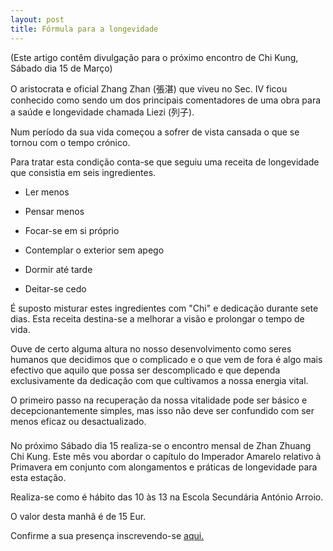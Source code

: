 ```yaml
---
layout: post
title: Fórmula para a longevidade
---
```


(Este artigo contêm divulgação para o próximo encontro de Chi Kung, Sábado
dia 15 de Março)

O aristocrata e oficial Zhang Zhan (張湛) que viveu no Sec. IV ficou
conhecido como sendo um dos principais comentadores de uma obra para
a saúde e longevidade chamada Liezi (列子).

Num período da sua vida começou a sofrer de vista cansada o que se tornou
com o tempo crónico. 

Para tratar esta condição conta-se que seguiu uma receita de longevidade
que consistia em seis ingredientes. 

+ Ler menos

+ Pensar menos

+ Focar-se em si próprio 

+ Contemplar o exterior sem apego

+ Dormir até tarde 

+ Deitar-se cedo

É suposto misturar estes ingredientes com "Chi" e dedicação durante sete
dias. Esta receita destina-se a melhorar a visão e prolongar o tempo de
vida.

Ouve de certo alguma altura no nosso desenvolvimento como seres humanos
que decidimos que o complicado e o que vem de fora é algo mais efectivo
que aquilo que possa ser descomplicado e que dependa exclusivamente da
dedicação com que cultivamos a nossa energia vital. 

O primeiro passo na recuperação da nossa vitalidade pode ser básico
e decepcionantemente simples, mas isso não deve ser confundido com ser
menos eficaz ou desactualizado.

### #

No próximo Sábado dia 15 realiza-se o encontro mensal de Zhan Zhuang Chi
Kung. Este mês vou abordar o capítulo do Imperador Amarelo relativo
à Primavera em conjunto com alongamentos e práticas de longevidade para
esta estação. 

Realiza-se como é hábito das 10 às 13 na Escola Secundária António Arroio. 

O valor desta manhã é de 15 Eur. 

Confirme a sua presença inscrevendo-se
[aqui.](http://form.jotformeu.com/form/32993248831362)  

